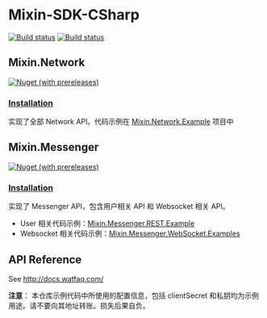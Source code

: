 # Mixin-SDK-CSharp

[![Build status](https://watfaq.visualstudio.com/Mixin%20SDK/_apis/build/status/Mixin%20SDK-CI)](https://watfaq.visualstudio.com/Mixin%20SDK/_build/latest?definitionId=6)
[![Build status](https://ci.appveyor.com/api/projects/status/6x2s4ygresutksa9?svg=true)](https://ci.appveyor.com/project/ibigbug/mixin-sdk-csharp)

## Mixin.Network

[![Nuget (with prereleases)](https://img.shields.io/nuget/vpre/Mixin.Network.svg?style=flat-square)](https://www.nuget.org/packages/Mixin.Network/)

### [Installation](https://www.nuget.org/packages/Mixin.Network/)

实现了全部 Network API。代码示例在 [Mixin.Network.Example](src\Mixin.Network.Example) 项目中

## Mixin.Messenger

[![Nuget (with prereleases)](https://img.shields.io/nuget/vpre/Mixin.Messenger.svg?style=flat-square)](https://www.nuget.org/packages/Mixin.Messenger/)

### [Installation](https://www.nuget.org/packages/Mixin.Messenger/)

实现了 Messenger API，包含用户相关 API 和 Websocket 相关 API。

* User 相关代码示例：[Mixin.Messenger.REST.Example](src\Mixin.Messenger.REST.Example)
* Websocket 相关代码示例：[Mixin.Messenger.WebSocket.Examples](src\Mixin.Messenger.WebSocket.Example)


## API Reference

See http://docs.watfaq.com/

**注意**： 本仓库示例代码中所使用的配置信息，包括 clientSecret 和私钥均为示例用途。请不要向其地址转账。损失后果自负。